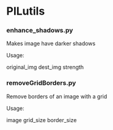 # PILutils

### enhance_shadows.py
Makes image have darker shadows

Usage:

original_img dest_img strength

### removeGridBorders.py

Remove borders of an image with a grid

Usage:

image grid_size border_size
